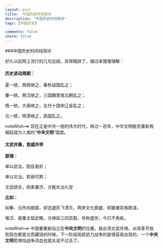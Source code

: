 ```yaml
---
layout: post
title:  中国历史时间简评
description: "中国历史时间简评"
tags: [中国历史]

comments: false
share: false
---
```



###中国历史时间线简评

好久以前网上流行的几句总结，非常精辟了，摘过来慢慢理解：

 
#### 历史波动周期：

   夏一统，商周继之，春秋战国乱之；

   秦一统，两汉继之，三国魏晋南北朝乱之；

   隋一统，大唐继之，五代十国宋辽金乱之；

   元一统，明清继之，民国乱之。
   
   noteWish==> 现在正是中共一统的伟大时代，再过一百年，中华文明能否重新再崛起成为人类的“**中央文明**”国度。
   
   
#### 文武并重，恩威并举

**原理：**

单以武治，刚且易折；

单以文治，软弱可欺；

文武结合，刚柔兼济，方能长治久安

**比如：**

如秦、元所向披靡，却迅速灰飞湮灭，两宋文化鼎盛，却屡被异族欺凌。

惟汉、唐重文韬武略，方绵延三四百载，号称盛世，今已不再矣。

noteWish==> 中国要重新站立在**中央文明**的位置，就必须文武并用，从改革开放到现在都是文而藏锐的时候，下一阶段局部武力战争的是很容易出现的，一个**中央文明**若惧怕战争流血也就太说不过去了。

